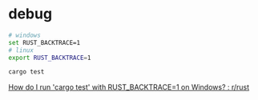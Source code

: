 # debug

```bash
# windows
set RUST_BACKTRACE=1
# linux
export RUST_BACKTRACE=1

cargo test
```
[How do I run 'cargo test' with RUST_BACKTRACE=1 on Windows? : r/rust](https://www.reddit.com/r/rust/comments/7h24y5/how_do_i_run_cargo_test_with_rust_backtrace1_on/)